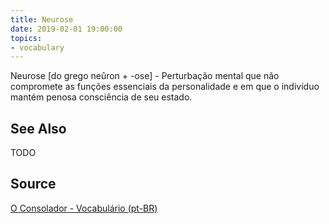 ```yaml
---
title: Neurose
date: 2019-02-01 19:00:00
topics:
- vocabulary
---
```


Neurose [do grego neûron + -ose] - Perturbação mental que não compromete as funções essenciais da personalidade e em que o indivíduo mantém penosa consciência de seu estado.

## See Also
TODO

## Source
[O Consolador - Vocabulário (pt-BR)](http://www.oconsolador.com.br/linkfixo/vocabulario/principal.html)
